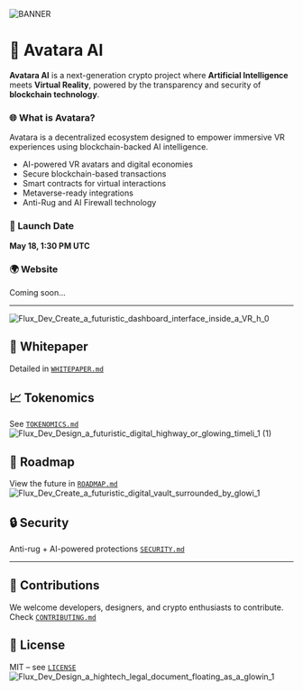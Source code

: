 ![BANNER](https://github.com/user-attachments/assets/021bcfd4-e38d-43f3-842f-deb2cd6d8dd8)

# 🚀 Avatara AI

**Avatara AI** is a next-generation crypto project where **Artificial Intelligence** meets **Virtual Reality**, powered by the transparency and security of **blockchain technology**.

### 🌐 What is Avatara?
Avatara is a decentralized ecosystem designed to empower immersive VR experiences using blockchain-backed AI intelligence.


- AI-powered VR avatars and digital economies
- Secure blockchain-based transactions
- Smart contracts for virtual interactions
- Metaverse-ready integrations
- Anti-Rug and AI Firewall technology

### 📅 Launch Date
**May 18, 1:30 PM UTC**

### 🌍 Website
Coming soon...

---
![Flux_Dev_Create_a_futuristic_dashboard_interface_inside_a_VR_h_0](https://github.com/user-attachments/assets/49be1f0c-130d-433f-8cf1-32376837e6c8)

## 📘 Whitepaper
Detailed in [`WHITEPAPER.md`](./WHITEPAPER.md)

## 📈 Tokenomics
See [`TOKENOMICS.md`](./TOKENOMICS.md)
![Flux_Dev_Design_a_futuristic_digital_highway_or_glowing_timeli_1 (1)](https://github.com/user-attachments/assets/5ea0228e-c256-4f02-a728-05d330ba4dc3)

## 📅 Roadmap
View the future in [`ROADMAP.md`](./ROADMAP.md)
![Flux_Dev_Create_a_futuristic_digital_vault_surrounded_by_glowi_1](https://github.com/user-attachments/assets/51934305-d852-4531-a512-2e31a6fa98c7)

## 🔒 Security
Anti-rug + AI-powered protections [`SECURITY.md`](./SECURITY.md)

---

## 🤝 Contributions
We welcome developers, designers, and crypto enthusiasts to contribute. Check [`CONTRIBUTING.md`](./CONTRIBUTING.md)

## 📜 License
MIT – see [`LICENSE`](./LICENSE)
![Flux_Dev_Design_a_hightech_legal_document_floating_as_a_glowin_1](https://github.com/user-attachments/assets/f82d06af-00e0-47d9-8e58-7fc603ec8a3b)

